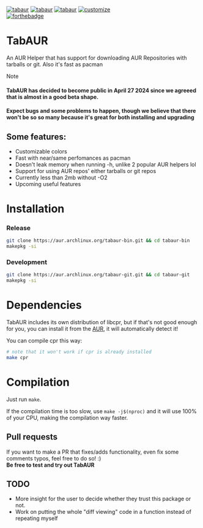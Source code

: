 [![tabaur](https://img.shields.io/aur/version/tabaur?color=1793d1&label=tabaur&logo=arch-linux&style=for-the-badge)](https://aur.archlinux.org/packages/tabaur/)
[![tabaur](https://img.shields.io/aur/version/tabaur-git?color=1793d1&label=tabaur-git&logo=arch-linux&style=for-the-badge)](https://aur.archlinux.org/packages/tabaur-git/)
[![tabaur](https://img.shields.io/aur/version/tabaur-bin?color=1793d1&label=tabaur-bin&logo=arch-linux&style=for-the-badge)](https://aur.archlinux.org/packages/tabaur-bin/)
[![customize](https://img.shields.io/badge/customize-your_colors-blue?color=5544ff&style=for-the-badge)](https://github.com/BurntRanch/TabAUR/tree/libalpm-test/predefined-themes)\
[![forthebadge](https://forthebadge.com/images/badges/works-on-my-machine.svg)](https://forthebadge.com)

# TabAUR
An AUR Helper that has support for downloading AUR Repositories with tarballs or git. Also it's fast as pacman

> [!NOTE]
> #### TabAUR has decided to become public in **April 27 2024** since we agreeed that is almost in a good beta shape.
> #### Expect bugs and some problems to happen, though we believe that there won't be so so many because it's great for both installing and upgrading

## Some features:
- Customizable colors
- Fast with near/same perfomances as pacman
- Doesn't leak memory when running -h, unlike 2 popular AUR helpers lol
- Support for using AUR repos' either tarballs or git repos
- Currently less than 2mb without -O2
- Upcoming useful features

# Installation
### Release
```bash
git clone https://aur.archlinux.org/tabaur-bin.git && cd tabaur-bin
makepkg -si
```
### Development
```bash
git clone https://aur.archlinux.org/tabaur-git.git && cd tabaur-git
makepkg -si
```

# Dependencies
TabAUR includes its own distribution of libcpr, but if that's not good enough for you, you can install it from the [AUR](https://aur.archlinux.org/packages/cpr), it will automatically detect it!

You can compile cpr this way:
```bash
# note that it won't work if cpr is already installed
make cpr
```

# Compilation
Just run `make`.

If the compilation time is too slow, use `make -j$(nproc)` and it will use 100% of your CPU, making the compilation way faster.

## Pull requests
If you want to make a PR that fixes/adds functionality, even fix some comments typos, feel free to do so! :)\
**Be free to test and try out TabAUR**

## TODO

- More insight for the user to decide whether they trust this package or not.
- Work on putting the whole "diff viewing" code in a function instead of repeating myself
